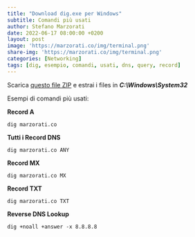 ```yaml
---
title: "Download dig.exe per Windows"
subtitle: Comandi più usati
author: Stefano Marzorati
date: 2022-06-17 08:00:00 +0200
layout: post
image: 'https://marzorati.co/img/terminal.png'
share-img: 'https://marzorati.co/img/terminal.png'
categories: [Networking]
tags: [dig, esempio, comandi, usati, dns, query, record]
---
```

Scarica <a href="https://marzorati.co/download/dig_windows.zip" target="_blank">questo file ZIP</a> e estrai i files in ***C:\Windows\System32***   

Esempi di comandi più usati:   

**Record A**   

	dig marzorati.co

**Tutti i Record DNS**   

	dig marzorati.co ANY

**Record MX**   

	dig marzorati.co MX
	
**Record TXT**   

	dig marzorati.co TXT

**Reverse DNS Lookup**   

	dig +noall +answer -x 8.8.8.8
